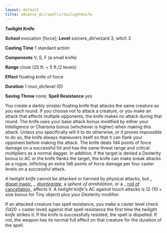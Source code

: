 ```yaml
---
layout: default
title: advance_dir/spells/twilightKnife
---
```

 **Twilight Knife**

**School** evocation [force]; **Level** sorcere_dir/wizard 3, witch 3

**Casting Time** 1 standard action

**Components** V, S, F (a small knife)

**Range** close (25 ft. + 5 ft./2 levels)

**Effect** floating knife of force

**Duration** 1 roun_dir/level (D)

**Saving Throw** none; **Spell Resistance** yes

You create a darkly sinister floating knife that attacks the same creature as you each round. If you choose not to attack a creature, or you make an attack that affects multiple opponents, the knife makes no attack during that round. The knife uses your base attack bonus modified by either your Intelligence or Charisma bonus (whichever is higher) when making this attack. Unless you specifically will it to do otherwise, or it proves impossible to do so, the knife always maneuvers itself so that it can flank your opponent before making the attack. The knife deals 1d4 points of force damage on a successful hit and has the same threat range and critical multipliers as a normal dagger. In addition, if the target is denied a Dexterity bonus to AC or the knife flanks the target, the knife can make sneak attacks as a rogue, inflicting an extra 1d6 points of force damage per four caster levels on a successful attack.

A _twilight knife_ cannot be attacked or harmed by physical attacks, but _ [dispel magic](../../spell_dir/dispelMagic#_dispel-magic)_, _ [disintegrate](../../spell_dir/disintegrate#_disintegrate)_, a _sphere of annihilation_, or a _ [rod of cancellation](../../magicItem_dir/rods#_rod-of-cancellation)_ affects it. A _twilight knife_'s AC against touch attacks is 12 (10 + size bonus for Tiny object) plus your Dexterity modifier.

If an attacked creature has spell resistance, you make a caster level check (1d20 + caster level) against that spell resistance the first time the _twilight knife_ strikes it. If the knife is successfully resisted, the spell is dispelled. If not, the weapon has its normal full effect on that creature for the duration of the spell.

